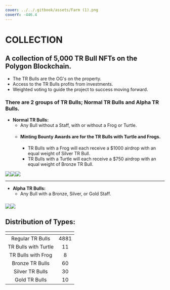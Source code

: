 ```yaml
---
cover: ../../.gitbook/assets/Farm (1).png
coverY: -446.4
---
```


# COLLECTION

## **A collection of 5,000 TR Bull NFTs on the Polygon Blockchain.**

* The TR Bulls are the OG's on the property.&#x20;
* Access to the TR Bulls profits from investments.
* Weighted voting to guide the project to success moving forward.&#x20;

### There are 2 groups of TR Bulls; Normal TR Bulls and Alpha TR Bulls.

* **Normal TR Bulls:**
  * Any Bull without a Staff, with or without a Frog or Turtle.&#x20;
  * #### Minting Bounty Awards are for the TR Bulls with Turtle and Frogs.&#x20;
    * TR Bulls with a Frog will each receive a $1000 airdrop with an equal weight of Silver TR Bull.&#x20;
    * TR Bulls with a Turtle will each receive a $750 airdrop with an equal weight of Bronze TR Bull.

<img src="../../.gitbook/assets/11.png" alt="" data-size="original">![](../../.gitbook/assets/50.png)![](../../.gitbook/assets/34.png)![](../../.gitbook/assets/33.png)

****

* **Alpha TR Bulls:**
  * Any Bull with a Bronze, Silver, or Gold Staff.&#x20;

### ![](<../../.gitbook/assets/50 (1) (1).png>)![](<../../.gitbook/assets/1 (1).png>)<img src="../../.gitbook/assets/12 (1).png" alt="" data-size="original">



## Distribution of Types:&#x20;

<table data-view="cards"><thead><tr><th align="center"></th><th align="center"></th></tr></thead><tbody><tr><td align="center">Regular TR Bulls </td><td align="center">4881</td></tr><tr><td align="center">TR Bulls with Turtle</td><td align="center">11</td></tr><tr><td align="center">TR Bulls with Frog</td><td align="center">8</td></tr><tr><td align="center">Bronze TR Bulls</td><td align="center">60</td></tr><tr><td align="center">Silver TR Bulls</td><td align="center">30</td></tr><tr><td align="center">Gold TR Bulls</td><td align="center">10</td></tr></tbody></table>



